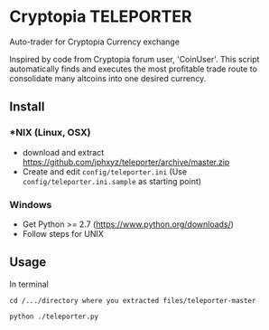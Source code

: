 # Cryptopia TELEPORTER
Auto-trader for Cryptopia Currency exchange

Inspired by code from Cryptopia forum user, 'CoinUser'. This script
automatically finds and executes the most profitable trade route
to consolidate many altcoins into one desired currency.

## Install

### \*NIX (Linux, OSX)
* download and extract https://github.com/jphxyz/teleporter/archive/master.zip
* Create and edit `config/teleporter.ini` (Use `config/teleporter.ini.sample` as starting point)

### Windows
* Get Python >= 2.7 (https://www.python.org/downloads/)
* Follow steps for UNIX

## Usage
In terminal
```
cd /.../directory where you extracted files/teleporter-master

python ./teleporter.py
```
